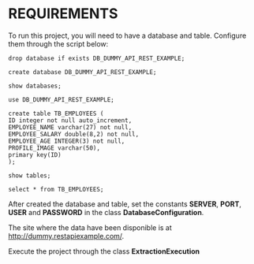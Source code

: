 # REQUIREMENTS

To run this project, you will need to have a database and table. Configure them through the script below:

```
drop database if exists DB_DUMMY_API_REST_EXAMPLE;

create database DB_DUMMY_API_REST_EXAMPLE;

show databases;

use DB_DUMMY_API_REST_EXAMPLE;

create table TB_EMPLOYEES (
ID integer not null auto_increment,
EMPLOYEE_NAME varchar(27) not null,
EMPLOYEE_SALARY double(8,2) not null,
EMPLOYEE_AGE INTEGER(3) not null,
PROFILE_IMAGE varchar(50),
primary key(ID)
);

show tables;

select * from TB_EMPLOYEES;
```

After created the database and table, set the constants **SERVER**, **PORT**, **USER** and **PASSWORD** in the class 
**DatabaseConfiguration**.

The site where the data have been disponible is at http://dummy.restapiexample.com/.

Execute the project through the class **ExtractionExecution**